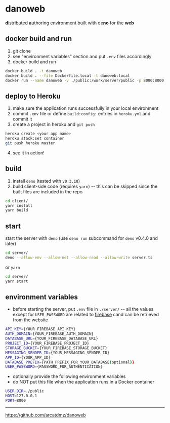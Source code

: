 # danoweb

**d**istributed **a**uthoring environment built with de**no** for the **web**

## docker build and run

1. git clone
2. see "environment variables" section and put `.env` files accordingly
3. docker build and run

```sh
docker build . -t danoweb
docker build . --file Dockerfile.local -t danoweb:local
docker run --name danoweb -v ./public:/work/server/public -p 8000:8000 danoweb:local
```

## deploy to Heroku

1. make sure the application runs successfully in your local environment
2. commit `.env` file or define `build:config:` entries in `heroku.yml` and commit it
3. create a project in heroku and `git push`

```sh
heroku create <your app name>
heroku stack:set container
git push heroku master
```

4. see it in action!

## build

1. install `deno` (tested with `v0.3.10`)
2. build client-side code (requires `yarn`) -- this can be skipped since the built files are included in the repo

```sh
cd client/
yarn install
yarn build
```

## start

start the server with `deno` (use `deno run` subcommand for `deno` v0.4.0 and later)

```sh
cd server/
deno --allow-env --allow-net --allow-read --allow-write server.ts
```

or `yarn`

```sh
cd server/
yarn start
```

## environment variables

- before starting the server, put `.env` file in `./server/` -- all the values except for `USER_PASSWORD` are related to [firebase](https://firebase.google.com/docs/database/) cand can be retrieved from the website

```sh
API_KEY={YOUR_FIREBASE_API_KEY}
AUTH_DOMAIN={YOUR_FIREBASE_AUTH_DOMAIN}
DATABASE_URL={YOUR_FIREBASE_DATABASE_URL}
PROJECT_ID={YOUR_FIREBASE_PROJECT_ID}
STORAGE_BUCKET={YOUR_FIREBASE_STORAGE_BUCKET}
MESSAGING_SENDER_ID={YOUR_MESSAGING_SENDER_ID}
APP_ID={YOUR_APP_ID}
DATABASE_PREFIX={PATH_PREFIX_FOR_YOUR_DATABASE(optional)}
USER_PASSWORD={PASSWORD_FOR_AUTHENTICATION}
```

- optionally provide the following environment variables
- do NOT put this file when the application runs in a Docker container

```sh
USER_DIR=./public
HOST=127.0.0.1
PORT=8000
```

---

https://github.com/arcatdmz/danoweb
